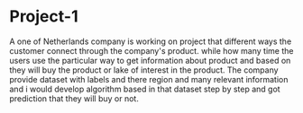 # Project-1
A  one of Netherlands company is working on project that different ways the customer connect through the company's product.
while how many time the users use the particular way to get information about product and based on they will buy the product 
or lake of interest in the product. The company provide dataset with labels and there region and many relevant information and i would develop 
algorithm based in that dataset step by step and got prediction that they will buy or not.
